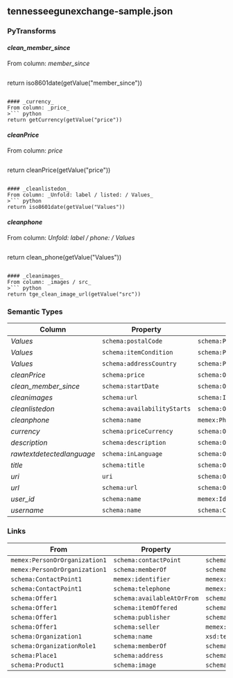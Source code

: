 ## tennesseegunexchange-sample.json

### PyTransforms
#### _clean_member_since_
From column: _member_since_
>``` python
return iso8601date(getValue("member_since"))
```

#### _currency_
From column: _price_
>``` python
return getCurrency(getValue("price"))
```

#### _cleanPrice_
From column: _price_
>``` python
return cleanPrice(getValue("price"))
```

#### _cleanlistedon_
From column: _Unfold: label / listed: / Values_
>``` python
return iso8601date(getValue("Values"))
```

#### _cleanphone_
From column: _Unfold: label / phone: / Values_
>``` python
return clean_phone(getValue("Values"))
```

#### _cleanimages_
From column: _images / src_
>``` python
return tge_clean_image_url(getValue("src"))
```


### Semantic Types
| Column | Property | Class |
|  ----- | -------- | ----- |
| _Values_ | `schema:postalCode` | `schema:PostalAddress1`|
| _Values_ | `schema:itemCondition` | `schema:Product1`|
| _Values_ | `schema:addressCountry` | `schema:PostalAddress1`|
| _cleanPrice_ | `schema:price` | `schema:Offer1`|
| _clean_member_since_ | `schema:startDate` | `schema:OrganizationRole1`|
| _cleanimages_ | `schema:url` | `schema:ImageObject1`|
| _cleanlistedon_ | `schema:availabilityStarts` | `schema:Offer1`|
| _cleanphone_ | `schema:name` | `memex:PhoneNumber1`|
| _currency_ | `schema:priceCurrency` | `schema:Offer1`|
| _description_ | `schema:description` | `schema:Offer1`|
| _rawtextdetectedlanguage_ | `schema:inLanguage` | `schema:Offer1`|
| _title_ | `schema:title` | `schema:Offer1`|
| _uri_ | `uri` | `schema:Offer1`|
| _url_ | `schema:url` | `schema:Offer1`|
| _user_id_ | `schema:name` | `memex:Identifier1`|
| _username_ | `schema:name` | `schema:ContactPoint1`|


### Links
| From | Property | To |
|  --- | -------- | ---|
| `memex:PersonOrOrganization1` | `schema:contactPoint` | `schema:ContactPoint1`|
| `memex:PersonOrOrganization1` | `schema:memberOf` | `schema:OrganizationRole1`|
| `schema:ContactPoint1` | `memex:identifier` | `memex:Identifier1`|
| `schema:ContactPoint1` | `schema:telephone` | `memex:PhoneNumber1`|
| `schema:Offer1` | `schema:availableAtOrFrom` | `schema:Place1`|
| `schema:Offer1` | `schema:itemOffered` | `schema:Product1`|
| `schema:Offer1` | `schema:publisher` | `schema:Organization1`|
| `schema:Offer1` | `schema:seller` | `memex:PersonOrOrganization1`|
| `schema:Organization1` | `schema:name` | `xsd:tennesseegunexchange.com`|
| `schema:OrganizationRole1` | `schema:memberOf` | `schema:Organization1`|
| `schema:Place1` | `schema:address` | `schema:PostalAddress1`|
| `schema:Product1` | `schema:image` | `schema:ImageObject1`|
